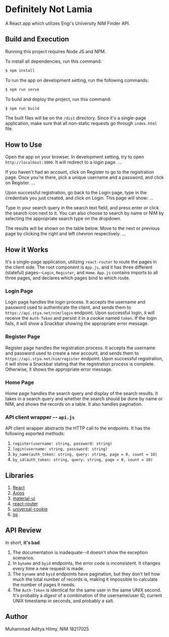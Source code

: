 # Definitely Not Lamia
A React app which utilizes Engi's University NIM Finder API.

## Build and Execution

Running this project requires Node JS and NPM.

To install all dependencies, run this command:

```sh
$ npm install
```
To run the app on development setting, run the following commands:

```sh
$ npm run serve
```

To build and deploy the project, run this command:

```sh
$ npm run build
```

The built files will be on the `/dist` directory. 
Since it's a single-page application, make sure that all non-static requests go through `index.html` file.

## How to Use

Open the app on your browser. In development setting, try to open `http://localhost:3000`. It will redirect to a login page.
...

If you haven't had an account, click on Register to go to the registration page. Once you're there, pick a unique username and a password, and click on Register.
...

Upon successful registration, go back to the Login page, type in the credentials you just created, and click on Login. This page will show:
...

Type in your search query in the search text field, and press enter or click the search icon next to it. You can also choose to search by name or NIM by selecting the appropriate search type on the dropdown. 

The results will be shown on the table below. Move to the next or previous page by clicking the right and left chevron respectively.
...


## How it Works

It's a single-page application, utilizing `react-router` to route the pages in the client side. The root component is `App.js`, and it has three different (stateful) pages--`Login`, `Register`, and `Home`. `App.js` contains imports to all three pages, and declares which pages bind to which route.

### Login Page

Login page handles the login process. It accepts the username and password used to authenticate the client, and sends them to `https://api.stya.net/nim/login` endpoint. Upon successful login, it will receive the `Auth-Token` and persist it in a cookie named `token`. If the login fails, it will show a Snackbar showing the appropriate error message.

### Register Page

Register page handles the registration process. It accepts the username and password used to create a new account, and sends them to `https://api.stya.net/nim/register` endpoint. Upon successful registration, it will show a Snackbar stating that the registration process is complete. Otherwise, it shows the appropriate error message.

### Home Page

Home page handles the search query and display of the search results. It takes in a search query and whether the search should be done by name or NIM, and shows the records on a table. It also handles pagination.

### API client wrapper -- `api.js`

API client wrapper abstracts the HTTP call to the endpoints. It has the following exported methods:
1. `register(username: string, password: string)`
2. `login(username: string, passsword: string)`
3. `by_name(auth_token: string, query: string, page = 0, count = 10)`
4. `by_id(auth_token: string, query: string, page = 0, count = 10)`

## Libraries
1. [React](https://github.com/facebook/react)
2. [Axios](https://github.com/axios/axios)
3. [material-ui](https://github.com/mui-org/material-ui)
4. [react-router](https://www.npmjs.com/package/react-router)
5. [universal-cookie](https://www.npmjs.com/package/universal-cookie)
6. [qs](https://www.npmjs.com/package/qs)

## API Review

In short, **it's bad**.

1. The documentation is inadequate--it doesn't show the exception scenarios.
2. In `byname` and `byid` endpoints, the error code is inconsistent. It changes every time a new request is made.
3. The `byname` and `byid` endpoints have pagination, but they don't tell how much the total number of records is, making it impossible to calculate the number of pages it needs.
4. The `Auth-Token` is identical for the same user in the same UNIX second. It's probably a *digest* of a combination of the username/user ID, current UNIX timestamp in seconds, and probably a salt.

## Author
Muhammad Aditya Hilmy, NIM 18217025
